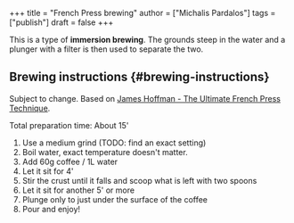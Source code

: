 +++
title = "French Press brewing"
author = ["Michalis Pardalos"]
tags = ["publish"]
draft = false
+++

This is a type of **immersion brewing**. The grounds steep in the water and a plunger with a filter is then used to separate the two.


## Brewing instructions {#brewing-instructions}

Subject to change. Based on [James Hoffman - The Ultimate French Press Technique](https://youtu.be/st571DYYTR8).

Total preparation time: About 15'

1.  Use a <span class="underline">medium grind</span> (TODO: find an exact setting)
2.  Boil water, exact temperature doesn't matter.
3.  Add <span class="underline">60g coffee / 1L water</span>
4.  Let it <span class="underline">sit for 4'</span>
5.  Stir the crust until it falls and scoop what is left with two spoons
6.  Let it <span class="underline">sit for another 5'</span> or more
7.  Plunge only to just under the surface of the coffee
8.  Pour and enjoy!
